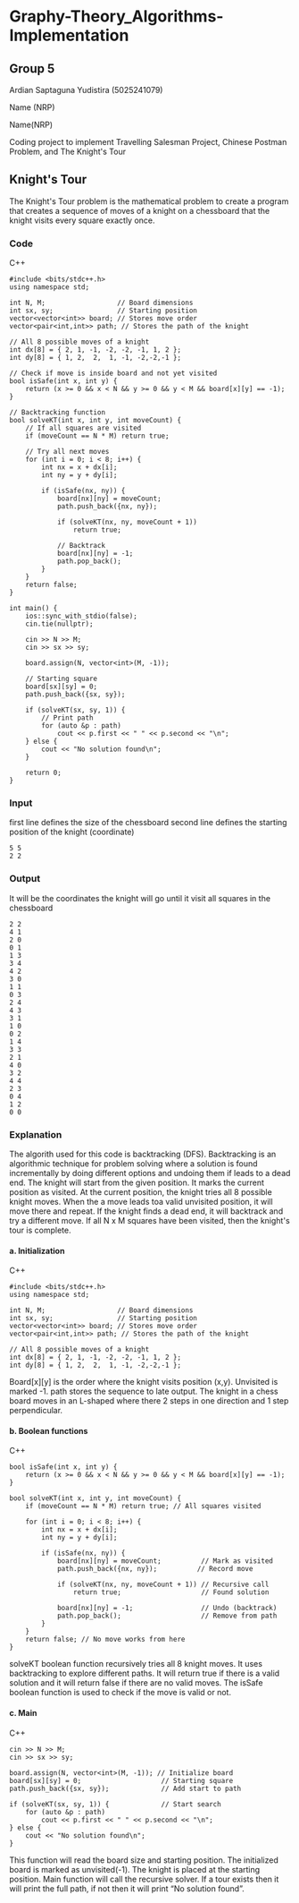 # Graphy-Theory_Algorithms-Implementation
## Group 5
Ardian Saptaguna Yudistira (5025241079)

Name (NRP)

Name(NRP)

Coding project to implement Travelling Salesman Project, Chinese Postman Problem, and The Knight's Tour

## Knight's Tour
The Knight's Tour problem is the mathematical problem to create a program that creates a sequence of moves of a knight on a chessboard that the knight visits every square exactly once.

### Code
C++
```
#include <bits/stdc++.h>
using namespace std;

int N, M;                  // Board dimensions
int sx, sy;                // Starting position
vector<vector<int>> board; // Stores move order
vector<pair<int,int>> path; // Stores the path of the knight

// All 8 possible moves of a knight
int dx[8] = { 2, 1, -1, -2, -2, -1, 1, 2 };
int dy[8] = { 1, 2,  2,  1, -1, -2,-2,-1 };

// Check if move is inside board and not yet visited
bool isSafe(int x, int y) {
    return (x >= 0 && x < N && y >= 0 && y < M && board[x][y] == -1);
}

// Backtracking function
bool solveKT(int x, int y, int moveCount) {
    // If all squares are visited
    if (moveCount == N * M) return true;

    // Try all next moves
    for (int i = 0; i < 8; i++) {
        int nx = x + dx[i];
        int ny = y + dy[i];

        if (isSafe(nx, ny)) {
            board[nx][ny] = moveCount;
            path.push_back({nx, ny});

            if (solveKT(nx, ny, moveCount + 1))
                return true;

            // Backtrack
            board[nx][ny] = -1;
            path.pop_back();
        }
    }
    return false;
}

int main() {
    ios::sync_with_stdio(false);
    cin.tie(nullptr);

    cin >> N >> M;
    cin >> sx >> sy;

    board.assign(N, vector<int>(M, -1));

    // Starting square
    board[sx][sy] = 0;
    path.push_back({sx, sy});

    if (solveKT(sx, sy, 1)) {
        // Print path
        for (auto &p : path)
            cout << p.first << " " << p.second << "\n";
    } else {
        cout << "No solution found\n";
    }

    return 0;
}
```
### Input
first line defines the size of the chessboard
second line defines the starting position of the knight (coordinate)
```
5 5
2 2
```
### Output
It will be the coordinates the knight will go until it visit all squares in the chessboard
```
2 2
4 1
2 0
0 1
1 3
3 4
4 2
3 0
1 1
0 3
2 4
4 3
3 1
1 0
0 2
1 4
3 3
2 1
4 0
3 2
4 4
2 3
0 4
1 2
0 0
```
### Explanation
The algorith used for this code is backtracking (DFS). Backtracking is an algorithmic technique for problem solving where a solution is found incrementally by doing different options and undoing them if leads to a dead end. The knight will start from the given position. It marks the current position as visited. At the current position, the knight tries all 8 possible knight moves. When the a move leads toa valid unvisited position, it will move there and repeat. If the knight finds a dead end, it will backtrack and try a different move. If all N x M squares have been visited, then the knight's tour is complete.

#### a. Initialization
C++
```
#include <bits/stdc++.h>
using namespace std;

int N, M;                  // Board dimensions
int sx, sy;                // Starting position
vector<vector<int>> board; // Stores move order
vector<pair<int,int>> path; // Stores the path of the knight

// All 8 possible moves of a knight
int dx[8] = { 2, 1, -1, -2, -2, -1, 1, 2 };
int dy[8] = { 1, 2,  2,  1, -1, -2,-2,-1 };
```
Board[x][y] is the order where the knight visits position (x,y). Unvisited is marked -1. path stores the sequence to late output. The knight in a chess board moves in an L-shaped where there 2 steps in one direction and 1 step perpendicular.

#### b. Boolean functions
C++
```
bool isSafe(int x, int y) {
    return (x >= 0 && x < N && y >= 0 && y < M && board[x][y] == -1);
}

bool solveKT(int x, int y, int moveCount) {
    if (moveCount == N * M) return true; // All squares visited

    for (int i = 0; i < 8; i++) {
        int nx = x + dx[i];
        int ny = y + dy[i];

        if (isSafe(nx, ny)) {
            board[nx][ny] = moveCount;          // Mark as visited
            path.push_back({nx, ny});          // Record move

            if (solveKT(nx, ny, moveCount + 1)) // Recursive call
                return true;                    // Found solution

            board[nx][ny] = -1;                 // Undo (backtrack)
            path.pop_back();                    // Remove from path
        }
    }
    return false; // No move works from here
}
```
solveKT boolean function recursively tries all 8 knight moves. It uses backtracking to explore different paths. It will return true if there is a valid solution and it will return false if there are no valid moves. The isSafe boolean function is used to check if the move is valid or not.

#### c. Main
C++
```
cin >> N >> M;
cin >> sx >> sy;

board.assign(N, vector<int>(M, -1)); // Initialize board
board[sx][sy] = 0;                    // Starting square
path.push_back({sx, sy});             // Add start to path

if (solveKT(sx, sy, 1)) {             // Start search
    for (auto &p : path)
        cout << p.first << " " << p.second << "\n";
} else {
    cout << "No solution found\n";
}
```
This function will read the board size and starting position. The initialized board is marked as unvisited(-1). The knight is placed at the starting position. Main function will call the recursive solver. If a tour exists then it will print the full path, if not then it will print “No solution found”.

